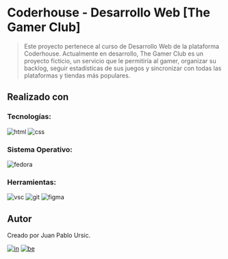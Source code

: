 # Coderhouse - Desarrollo Web [The Gamer Club]

> Este proyecto pertenece al curso de Desarrollo Web de la plataforma Coderhouse. Actualmente en desarrollo, The Gamer Club es un proyecto ficticio, un servicio que le permitiría al gamer, organizar su backlog, seguir estadísticas de sus juegos y sincronizar con todas las plataformas y tiendas más populares. 

## Realizado con

### Tecnologías:

![html]
![css]

### Sistema Operativo:
![fedora]

### Herramientas:

![vsc] ![git] ![figma]

## Autor

Creado por Juan Pablo Ursic.

[![in]][in-link] [![be]][be-link]

[css]: 	https://img.shields.io/badge/CSS-239120?&style=for-the-badge&logo=css3&logoColor=white
[html]: https://img.shields.io/badge/HTML-239120?style=for-the-badge&logo=html5&logoColor=white
[fedora]: https://img.shields.io/badge/Fedora-294172?style=for-the-badge&logo=fedora&logoColor=white
[figma]: 	https://img.shields.io/badge/Figma-F24E1E?style=for-the-badge&logo=figma&logoColor=white
[vsc]: https://img.shields.io/badge/Visual_Studio_Code-0078D4?style=for-the-badge&logo=visual%20studio%20code&logoColor=white
[git]: https://img.shields.io/badge/GIT-E44C30?style=for-the-badge&logo=git&logoColor=white
[in]: https://img.shields.io/badge/LinkedIn-0077B5?style=for-the-badge&logo=linkedin&logoColor=white
[be]: https://img.shields.io/badge/Behance-0054F7?style=for-the-badge&logo=behance&logoColor=white

[in-link]: https://www.linkedin.com/in/ursicjuanpablo/
[be-link]: https://www.behance.net/juampiursic

